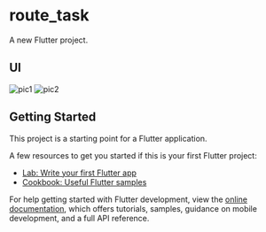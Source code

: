 # route_task

A new Flutter project.
## UI
![pic1](https://github.com/user-attachments/assets/228ce075-c8d0-4880-8a4b-561c83de2c83)
![pic2](https://github.com/user-attachments/assets/61c29046-d5ac-47a1-96e8-9fff1d1bb09f)


## Getting Started

This project is a starting point for a Flutter application.

A few resources to get you started if this is your first Flutter project:

- [Lab: Write your first Flutter app](https://docs.flutter.dev/get-started/codelab)
- [Cookbook: Useful Flutter samples](https://docs.flutter.dev/cookbook)

For help getting started with Flutter development, view the
[online documentation](https://docs.flutter.dev/), which offers tutorials,
samples, guidance on mobile development, and a full API reference.
